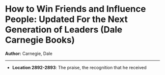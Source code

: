 # How to Win Friends and Influence People: Updated For the Next Generation of Leaders (Dale Carnegie Books)

**Author:** Carnegie, Dale

---

- **Location 2892-2893**: The praise, the recognition that he received